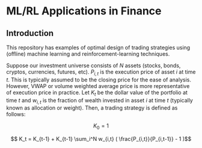 # ML/RL Applications in Finance

## Introduction
This repository has examples of optimal design of trading strategies using (offline) machine learning and reinforcement-learning techniques.

Suppose our investment universe consists of $N$ assets (stocks, bonds, cryptos, currencies, futures, etc). $P_{i,t}$ is the execution price of asset $i$ at time $t$. This is typically assumed to be the closing price for the ease of analysis. However, VWAP or volume weighted average price is more representative of execution price in practice. Let $K_t$ be the dollar value of the portfolio at time $t$ and $w_{i,t}$ is the fraction of wealth invested in asset $i$ at time $t$ (typically known as allocation or weight). Then, a trading strategy is defined as follows:

$$ K_0 = 1$$

$$ K_t = K_{t-1} + K_{t-1} \sum_i^N w_{i,t} ( \frac{P_{i,t}}{P_{i,t-1}} - 1 )$$
